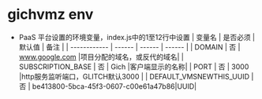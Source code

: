 # gichvmz env
* PaaS 平台设置的环境变量，index.js中的1至12行中设置
  | 变量名        | 是否必须 | 默认值 | 备注 |
  | ------------ | ------ | ------ | ------ |
  | DOMAIN       | 否 | www.google.com     |项目分配的域名，或反代的域名|
  | SUBSCRIPTION_BASE    | 否 |  Gich  |客户端显示的名称|
  | PORT         | 否 |  3000  |http服务监听端口，GLITCH默认3000     |
  | DEFAULT_VMSNEWTHIS_UUID | 否 | be413800-5bca-45f3-0607-c00e61a47b86|UUID|
